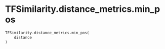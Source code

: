 # TFSimilarity.distance_metrics.min_pos







```python
TFSimilarity.distance_metrics.min_pos(
    distance
)
```



<!-- Placeholder for "Used in" -->
